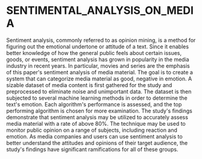 # SENTIMENTAL_ANALYSIS_ON_MEDIA
Sentiment analysis, commonly referred to as opinion mining, is a method for figuring out the emotional undertone or attitude of a text. Since it enables better knowledge of how the general public feels about certain issues, goods, or events, sentiment analysis has grown in popularity in the media industry in recent years. In particular, movies and series are the emphasis of this paper's sentiment analysis of media material. The goal is to create a system that can categorize media material as good, negative in emotion. A sizable dataset of media content is first gathered for the study and preprocessed to eliminate noise and unimportant data. The dataset is then subjected to several machine learning methods in order to determine the text's emotion. Each algorithm's performance is assessed, and the top performing algorithm is chosen for more examination. The study's findings demonstrate that sentiment analysis may be utilized to accurately assess media material with a rate of above 80%. The technique may be used to monitor public opinion on a range of subjects, including reaction and emotion. As media companies and users can use sentiment analysis to better understand the attitudes and opinions of their target audience, the study's findings have significant ramifications for all of these groups.
